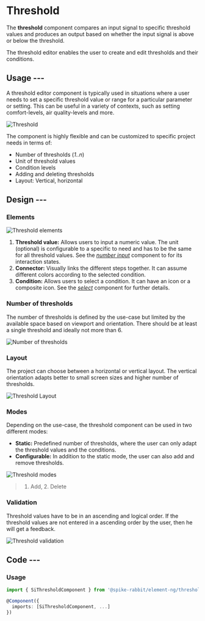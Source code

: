 # Threshold

The **threshold** component compares an input signal to specific threshold
values and produces an output based on whether the input signal is above or
below the threshold.

The threshold editor enables the user to create and edit thresholds and their
conditions.

## Usage ---

A threshold editor component is typically used in situations where a user needs
to set a specific threshold value or range for a particular parameter or setting.
This can be useful in a variety of contexts, such as setting comfort-levels, air
quality-levels and more.

![Threshold](images/threshold.png)

The component is highly flexible and can be customized to specific project needs
in terms of:

- Number of thresholds (*1..n*)
- Unit of threshold values
- Condition levels
- Adding and deleting thresholds
- Layout: Vertical, horizontal

## Design ---

### Elements

![Threshold elements](images/threshold-usage-specification.png)

1. **Threshold value:** Allows users to input a numeric value. The unit
   (optional) is configurable to a specific to need and has to be the same for
   all threshold values. See the [*number input*](../forms-inputs/number-input.md)
   component to for its interaction states.
2. **Connector:** Visually links the different steps together. It can assume
   different colors according to the selected condition.
3. **Condition:** Allows users to select a condition. It can have an icon or a composite icon. See the [*select*](../forms-inputs/select.md)
   component for further details.

### Number of thresholds

The number of thresholds is defined by the use-case but limited by the available
space based on viewport and orientation. There should be at least a single
threshold and ideally not more than 6.

![Number of thresholds](images/threshold-usage-number.png)

### Layout

The project can choose between a horizontal or vertical layout. The vertical
orientation adapts better to small screen sizes and higher number of thresholds.

![Threshold Layout](images/threshold-usage-layout.png)

### Modes

Depending on the use-case, the threshold component can be used in two different
modes:

- **Static:** Predefined number of thresholds, where the user can only adapt
  the threshold values and the conditions.
- **Configurable:** In addition to the static mode, the user can also add and
  remove thresholds.

![Threshold modes](images/threshold-usage-configuration.png)

> 1. Add, 2. Delete

### Validation

Threshold values have to be in an ascending and logical order. If the threshold
values are not entered in a ascending order by the user, then he will get a
feedback.

![Threshold validation](images/threshold-usage-validation.png)

## Code ---

### Usage

```ts
import { SiThresholdComponent } from '@spike-rabbit/element-ng/threshold';

@Component({
  imports: [SiThresholdComponent, ...]
})
```

<si-docs-component example="si-threshold/si-threshold"></si-docs-component>

<si-docs-api component="SiThresholdComponent"></si-docs-api>

<si-docs-types></si-docs-types>
